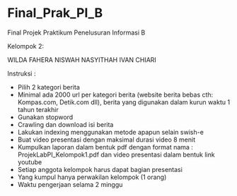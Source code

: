 # Final_Prak_PI_B
Final Projek Praktikum Penelusuran Informasi B 

Kelompok 2:

WILDA FAHERA
NISWAH NASYITHAH
IVAN CHIARI


Instruksi :
- Pilih 2 kategori berita
- Minimal ada 2000 url per kategori berita (website berita bebas cth: Kompas.com, Detik.com dll), berita yang digunakan dalam kurun waktu 1 tahun terakhir
- Gunakan stopword
- Crawling dan download isi berita
- Lakukan indexing menggunakan metode apapun selain swish-e
- Buat video presentasi dengan maksimal durasi video 8 menit
- Kumpulkan laporan dalam bentuk pdf dengan format nama : ProjekLabPI_Kelompok1.pdf dan video presentasi dalam bentuk link youtube
- Setiap anggota kelompok harus dapat bagian presentasi
- Yang kumpul hanya perwakilan kelompok (1 orang)
- Waktu pengerjaan selama 2 minggu
